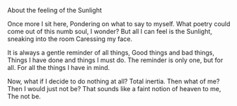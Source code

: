 About the feeling of the Sunlight

Once more I sit here,
Pondering on what to say to myself.
What poetry could come out of this numb soul, I wonder?
But all I can feel is the Sunlight, sneaking into the room
Caressing my face.

It is always a gentle reminder of all things,
Good things and bad things,
Things I have done and things I must do.
The reminder is only one, but for all.
For all the things I have in mind.

Now, what if I decide to do nothing at all?
Total inertia. Then what of me?
Then I would just not be?
That sounds like a faint notion of heaven to me,
	The not be.

